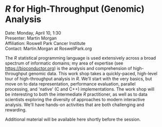 # _R_ for High-Throughput (Genomic) Analysis

Date: Monday, April 10, 1:30<br />
Presenter: Martin Morgan<br />
Affiliation: Roswell Park Cancer Institute<br />
Contact: Martin.Morgan at RoswellPark.org

The _R_ statistical programming language is used extensively across a broad spectrum of informatic domains; my area of expertise (see https://bioconductor.org) is the analysis and comprehension of high-throughput genomic data. This work shop takes a quickly-paced, high-level tour of high-throughput analysis in _R_. We'll start with the very basics, but move on to data representation, performance evaluation, parallel processing, and 'native' (C and C++) implementations. The work shop will be interesting to both the intermediate _R_ practitioner, as well as to data scientists exploring the diversity of approaches to modern interactive analysis. We'll have hands-on activities that are both challenging and rewarding.

Additional material will be available here shortly before the session.
